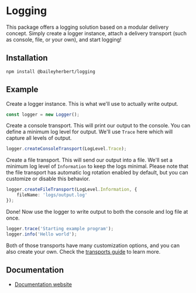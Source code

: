 # Logging

This package offers a logging solution based on a modular delivery concept. Simply create a logger instance, attach a
delivery transport (such as console, file, or your own), and start logging!

## Installation

```plain
npm install @baileyherbert/logging
```

## Example

Create a logger instance. This is what we'll use to actually write output.

```ts
const logger = new Logger();
```

Create a console transport. This will print our output to the console. You can define a minimum log level for output.
We'll use `Trace` here which will capture all levels of output.

```ts
logger.createConsoleTransport(LogLevel.Trace);
```

Create a file transport. This will send our output into a file. We'll set a minimum log level of `Information` to keep
the logs minimal. Please note that the file transport has automatic log rotation enabled by default, but you can
customize or disable this behavior.

```ts
logger.createFileTransport(LogLevel.Information, {
	fileName: 'logs/output.log'
});
```

Done! Now use the logger to write output to both the console and log file at once.

```ts
logger.trace('Starting example program');
logger.info('Hello world');
```

Both of those transports have many customization options, and you can also create your own. Check the
[transports guide](https://docs.bailey.sh/logging/latest/guide/transports/) to learn more.

## Documentation

- [Documentation website](https://docs.bailey.sh/logging/)
